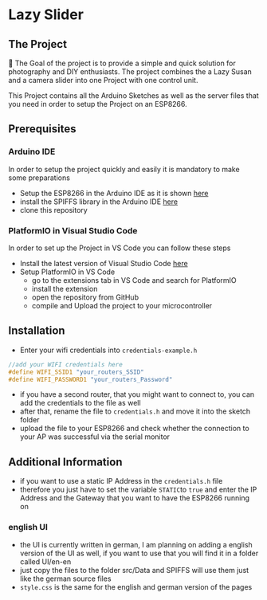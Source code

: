 # Lazy Slider

## The Project

🥅 The Goal of the project is to provide a simple and quick solution for photography and DIY enthusiasts.
The project combines the a Lazy Susan and a camera slider into one Project with one control unit.

This Project contains all the Arduino Sketches as well as the server files that you need in order to setup the Project on an ESP8266.

## Prerequisites

### Arduino IDE

In order to setup the project quickly and easily it is mandatory to make some preparations

- Setup the ESP8266 in the Arduino IDE as it is shown [here](https://randomnerdtutorials.com/how-to-install-esp8266-board-arduino-ide/)
- install the SPIFFS library in the Arduino IDE [here](https://github.com/esp8266/arduino-esp8266fs-plugin)
- clone this repository

### PlatformIO in Visual Studio Code

In order to set up the Project in VS Code you can follow these steps

- Install the latest version of Visual Studio Code [here](https://code.visualstudio.com/)
- Setup PlatformIO in VS Code
  - go to the extensions tab in VS Code and search for PlatformIO
  - install the extension
  - open the repository from GitHub
  - compile and Upload the project to your microcontroller

## Installation

- Enter your wifi credentials into `credentials-example.h`

```c++
//add your WIFI credentials here
#define WIFI_SSID1 "your_routers_SSID"
#define WIFI_PASSWORD1 "your_routers_Password"
```

- if you have a second router, that you might want to connect to, you can add the credentials to the file as well
- after that, rename the file to `credentials.h` and move it into the sketch folder
- upload the file to your ESP8266 and check whether the connection to your AP was successful via the serial monitor

## Additional Information

- if you want to use a static IP Address in the `credentials.h` file
- therefore you just have to set the variable `STATIC`to `true` and enter the IP Address and the Gateway that you want to have the ESP8266 running on

### english UI

- the UI is currently written in german, I am planning on adding a english version of the UI as well, if you want to use that you will find it in a folder called UI/en-en
- just copy the files to the folder src/Data and SPIFFS will use them just like the german source files
- `style.css` is the same for the english and german version of the pages
